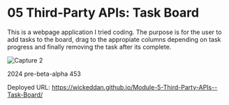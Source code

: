 # 05 Third-Party APIs: Task Board

This is a webpage application I tried coding.
The purpose is for the user to add tasks to the board, drag to the appropiate columns depending on task progress and finally removing the task after its complete.

![Capture 2](https://github.com/WickedDan/Module-5-Third-Party-APIs--Task-Board/assets/172869543/27791211-498a-4537-9ea0-e4ce8890f8e7)


2024 pre-beta-alpha 453


Deployed URL:
https://wickeddan.github.io/Module-5-Third-Party-APIs--Task-Board/
